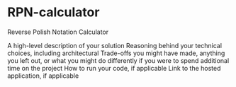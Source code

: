 # RPN-calculator
Reverse Polish Notation Calculator

A high-level description of your solution
Reasoning behind your technical choices, including architectural
Trade-offs you might have made, anything you left out, or what you might do differently if you were to spend additional time on the project
How to run your code, if applicable
Link to the hosted application, if applicable
